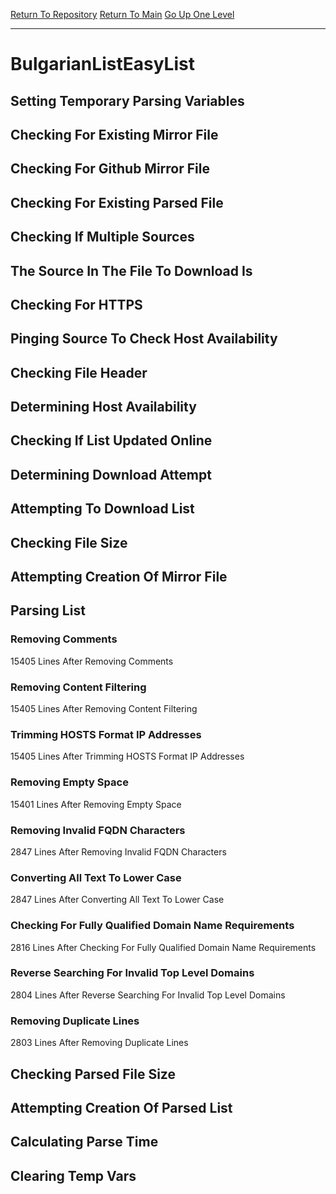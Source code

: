[Return To Repository](https://github.com/deathbybandaid/piholeparser/)
[Return To Main](https://github.com/deathbybandaid/piholeparser/blob/master/RecentRunLogs/Mainlog.md)
[Go Up One Level](https://github.com/deathbybandaid/piholeparser/blob/master/RecentRunLogs/TopLevelScripts/30-Processing-External-Blacklists.md)
____________________________________
# BulgarianListEasyList
## Setting Temporary Parsing Variables
## Checking For Existing Mirror File
## Checking For Github Mirror File
## Checking For Existing Parsed File
## Checking If Multiple Sources
## The Source In The File To Download Is
## Checking For HTTPS
## Pinging Source To Check Host Availability
## Checking File Header
## Determining Host Availability
## Checking If List Updated Online
## Determining Download Attempt
## Attempting To Download List
## Checking File Size
## Attempting Creation Of Mirror File
## Parsing List
### Removing Comments
15405 Lines After Removing Comments
### Removing Content Filtering
15405 Lines After Removing Content Filtering
### Trimming HOSTS Format IP Addresses
15405 Lines After Trimming HOSTS Format IP Addresses
### Removing Empty Space
15401 Lines After Removing Empty Space
### Removing Invalid FQDN Characters
2847 Lines After Removing Invalid FQDN Characters
### Converting All Text To Lower Case
2847 Lines After Converting All Text To Lower Case
### Checking For Fully Qualified Domain Name Requirements
2816 Lines After Checking For Fully Qualified Domain Name Requirements
### Reverse Searching For Invalid Top Level Domains
2804 Lines After Reverse Searching For Invalid Top Level Domains
### Removing Duplicate Lines
2803 Lines After Removing Duplicate Lines
## Checking Parsed File Size
## Attempting Creation Of Parsed List
## Calculating Parse Time
## Clearing Temp Vars
